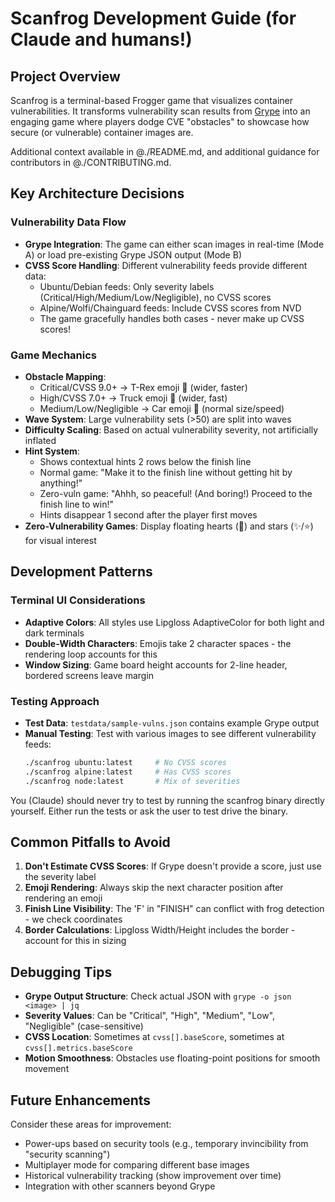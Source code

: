 # Scanfrog Development Guide (for Claude and humans!)

## Project Overview

Scanfrog is a terminal-based Frogger game that visualizes container vulnerabilities. It transforms vulnerability scan results from [Grype](https://github.com/anchore/grype) into an engaging game where players dodge CVE "obstacles" to showcase how secure (or vulnerable) container images are.

Additional context available in @./README.md, and additional guidance for contributors in @./CONTRIBUTING.md.

## Key Architecture Decisions

### Vulnerability Data Flow
- **Grype Integration**: The game can either scan images in real-time (Mode A) or load pre-existing Grype JSON output (Mode B)
- **CVSS Score Handling**: Different vulnerability feeds provide different data:
  - Ubuntu/Debian feeds: Only severity labels (Critical/High/Medium/Low/Negligible), no CVSS scores
  - Alpine/Wolfi/Chainguard feeds: Include CVSS scores from NVD
  - The game gracefully handles both cases - never make up CVSS scores!

### Game Mechanics
- **Obstacle Mapping**: 
  - Critical/CVSS 9.0+ → T-Rex emoji 🦖 (wider, faster)
  - High/CVSS 7.0+ → Truck emoji 🚛 (wider, fast)
  - Medium/Low/Negligible → Car emoji 🚗 (normal size/speed)
- **Wave System**: Large vulnerability sets (>50) are split into waves
- **Difficulty Scaling**: Based on actual vulnerability severity, not artificially inflated
- **Hint System**: 
  - Shows contextual hints 2 rows below the finish line
  - Normal game: "Make it to the finish line without getting hit by anything!"
  - Zero-vuln game: "Ahhh, so peaceful! (And boring!) Proceed to the finish line to win!"
  - Hints disappear 1 second after the player first moves
- **Zero-Vulnerability Games**: Display floating hearts (💚) and stars (✨/⭐) for visual interest

## Development Patterns

### Terminal UI Considerations
- **Adaptive Colors**: All styles use Lipgloss AdaptiveColor for both light and dark terminals
- **Double-Width Characters**: Emojis take 2 character spaces - the rendering loop accounts for this
- **Window Sizing**: Game board height accounts for 2-line header, bordered screens leave margin

### Testing Approach
- **Test Data**: `testdata/sample-vulns.json` contains example Grype output
- **Manual Testing**: Test with various images to see different vulnerability feeds:
  ```bash
  ./scanfrog ubuntu:latest     # No CVSS scores
  ./scanfrog alpine:latest     # Has CVSS scores
  ./scanfrog node:latest       # Mix of severities
  ```
You (Claude) should never try to test by running the scanfrog binary directly yourself. Either run the tests or ask the user to test drive the binary.

## Common Pitfalls to Avoid

1. **Don't Estimate CVSS Scores**: If Grype doesn't provide a score, just use the severity label
2. **Emoji Rendering**: Always skip the next character position after rendering an emoji
3. **Finish Line Visibility**: The 'F' in "FINISH" can conflict with frog detection - we check coordinates
4. **Border Calculations**: Lipgloss Width/Height includes the border - account for this in sizing

## Debugging Tips

- **Grype Output Structure**: Check actual JSON with `grype -o json <image> | jq`
- **Severity Values**: Can be "Critical", "High", "Medium", "Low", "Negligible" (case-sensitive)
- **CVSS Location**: Sometimes at `cvss[].baseScore`, sometimes at `cvss[].metrics.baseScore`
- **Motion Smoothness**: Obstacles use floating-point positions for smooth movement

## Future Enhancements

Consider these areas for improvement:
- Power-ups based on security tools (e.g., temporary invincibility from "security scanning")
- Multiplayer mode for comparing different base images
- Historical vulnerability tracking (show improvement over time)
- Integration with other scanners beyond Grype
